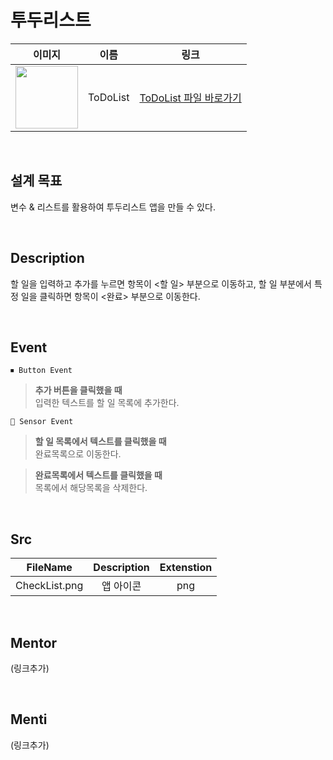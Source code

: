 # 투두리스트

|                                                            이미지                                                             |    이름    |             링크              |
| :---------------------------------------------------------------------------------------------------------------------------: | :--------: | :---------------------------: |
| <img src="https://user-images.githubusercontent.com/108293826/222973350-293d2709-5b1a-4fa2-988b-05aae159f6a7.png" width="100"> | ToDoList | [ToDoList 파일 바로가기](#) |

<br>

## 설계 목표

변수 & 리스트를 활용하여 투두리스트 앱을 만들 수 있다.

<br>

## Description

할 일을 입력하고 추가를 누르면 항목이 <할 일> 부분으로 이동하고, 할 일 부분에서 특정 일을 클릭하면 항목이 <완료> 부분으로 이동한다.

<br>

## Event

```
⏹ Button Event
```

> **추가 버튼을 클릭했을 때** \
> 입력한 텍스트를 할 일 목록에 추가한다.

```
📡 Sensor Event
```

> **할 일 목록에서 텍스트를 클릭했을 때** \
> 완료목록으로 이동한다. 

> **완료목록에서 텍스트를 클릭했을 때** \
> 목록에서 해당목록을 삭제한다.
<br>

## Src

|    FileName    | Description  | Extenstion |
| :------------: | :----------: | :--------: |
| CheckList.png  |  앱 아이콘   |    png     |

<br>

## Mentor

(링크추가)

<br>

## Menti

(링크추가)
